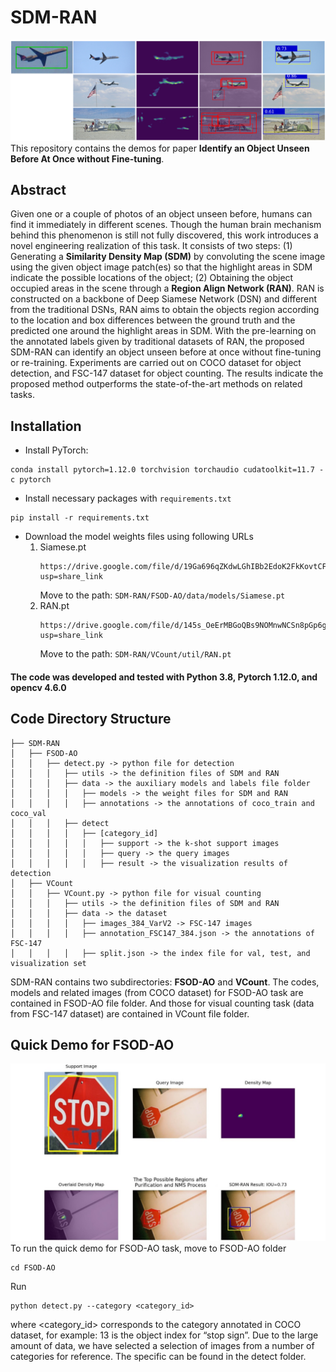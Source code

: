 # SDM-RAN
![Examples](assets/examples.png)
This repository contains the demos for paper **Identify an Object Unseen Before At Once without Fine-tuning**.
## Abstract
Given one or a couple of photos of an object unseen before, humans can find it immediately in different scenes. Though the human brain mechanism behind this phenomenon is still not fully discovered, this work introduces a novel engineering realization of this task. It consists of two steps: (1) Generating a **Similarity Density Map (SDM)** by convoluting the scene image using the given object image patch(es) so that the highlight areas in SDM indicate the possible locations of the object; (2) Obtaining the object occupied areas in the scene through a **Region Align Network (RAN)**. RAN is constructed on a backbone of Deep Siamese Network (DSN) and different from the traditional DSNs, RAN aims to obtain the objects region according to the location and box differences between the ground truth and the predicted one around the highlight areas in SDM. With the pre-learning on the annotated labels given by traditional datasets of RAN, the proposed SDM-RAN can identify an object unseen before at once without fine-tuning or re-training. Experiments are carried out on COCO dataset for object detection, and FSC-147 dataset for object counting. The results indicate the proposed method outperforms the state-of-the-art methods on related tasks.
## Installation
+ Install PyTorch:
```
conda install pytorch=1.12.0 torchvision torchaudio cudatoolkit=11.7 -c pytorch
```
+ Install necessary packages with `requirements.txt`
```
pip install -r requirements.txt
```
+ Download the model weights files using following URLs
    1. Siamese.pt
        ```
        https://drive.google.com/file/d/19Ga696qZKdwLGhIBb2EdoK2FkKovtCF8/view?usp=share_link
        ```
        Move to the path: `SDM-RAN/FSOD-AO/data/models/Siamese.pt`  
    2. RAN.pt
        ```
        https://drive.google.com/file/d/145s_OeErMBGoQBs9NOMnwNCSn8pGp6gM/view?usp=share_link
        ```  
        Move to the path: `SDM-RAN/VCount/util/RAN.pt`  
#### The code was developed and tested with Python 3.8, Pytorch 1.12.0, and opencv 4.6.0
## Code Directory Structure
```
├── SDM-RAN
│   ├── FSOD-AO
│   │   ├── detect.py -> python file for detection									
│   │   │   ├── utils -> the definition files of SDM and RAN
│   │   │   ├── data -> the auxiliary models and labels file folder
│   │   │   │   ├── models -> the weight files for SDM and RAN
│   │   │   │   ├── annotations -> the annotations of coco_train and coco_val
│   │   │   ├── detect
│   │   │   │   ├── [category_id]
│   │   │   │   │   ├── support -> the k-shot support images
│   │   │   │   │   ├── query -> the query images
│   │   │   │   │   ├── result -> the visualization results of detection
│   ├── VCount
│   │   ├── VCount.py -> python file for visual counting
│   │   │   ├── utils -> the definition files of SDM and RAN
│   │   │   ├── data -> the dataset
│   │   │   │   ├── images_384_VarV2 -> FSC-147 images
│   │   │   │   ├── annotation_FSC147_384.json -> the annotations of FSC-147
│   │   │   │   ├── split.json -> the index file for val, test, and visualization set
```
SDM-RAN contains two subdirectories: **FSOD-AO** and **VCount**. The codes, models and related images (from COCO dataset) for FSOD-AO task are contained in FSOD-AO file folder. And those for visual counting task (data from FSC-147 dataset) are contained in VCount file folder. 
## Quick Demo for FSOD-AO
![FSOD-AO](assets/fsod-ao.png)
To run the quick demo for FSOD-AO task, move to FSOD-AO folder
```
cd FSOD-AO
```
Run
```
python detect.py --category <category_id>
```
where <category_id> corresponds to the category annotated in COCO dataset, for example: 13 is the object index for “stop sign”. 
Due to the large amount of data, we have selected a selection of images from a number of categories for reference. The specific <category id> can be found in the detect folder.
